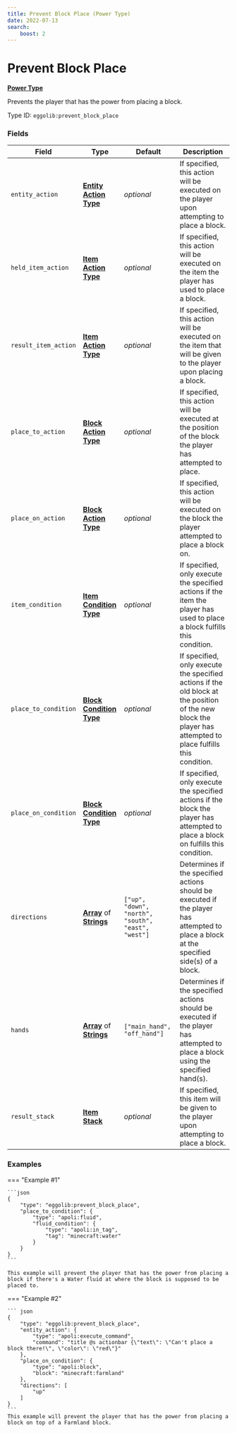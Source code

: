 ```yaml
---
title: Prevent Block Place (Power Type)
date: 2022-07-13
search:
    boost: 2
---
```


#   Prevent Block Place

[**Power Type**][1]

Prevents the player that has the power from placing a block.

Type ID: `eggolib:prevent_block_place`


### Fields

Field | Type | Default | Description
------|------|---------|------------
`entity_action` | [**Entity Action Type**][2] | *optional* | If specified, this action will be executed on the player upon attempting to place a block.
`held_item_action` | [**Item Action Type**][3] | *optional* | If specified, this action will be executed on the item the player has used to place a block.
`result_item_action` | [**Item Action Type**][3] | *optional* | If specified, this action will be executed on the item that will be given to the player upon placing a block.
`place_to_action` | [**Block Action Type**][4] | *optional* | If specified, this action will be executed at the position of the block the player has attempted to place.
`place_on_action` | [**Block Action Type**][4] | *optional* | If specified, this action will be executed on the block the player attempted to place a block on.
`item_condition` | [**Item Condition Type**][5] | *optional* | If specified, only execute the specified actions if the item the player has used to place a block fulfills this condition.
`place_to_condition` | [**Block Condition Type**][6] | *optional* | If specified, only execute the specified actions if the old block at the position of the new block the player has attempted to place fulfills this condition.
`place_on_condition` | [**Block Condition Type**][6] | *optional* | If specified, only execute the specified actions if the block the player has attempted to place a block on fulfills this condition.
`directions` | [**Array**][7] of [**Strings**][8] | `["up", "down", "north", "south", "east", "west"]` | Determines if the specified actions should be executed if the player has attempted to place a block at the specified side(s) of a block.
`hands` | [**Array**][7] of [**Strings**][8] | `["main_hand", "off_hand"]` | Determines if the specified actions should be executed if the player has attempted to place a block using the specified hand(s).
`result_stack` | [**Item Stack**][9] | *optional* | If specified, this item will be given to the player upon attempting to place a block.


### Examples

=== "Example #1"

    ```json
    {
        "type": "eggolib:prevent_block_place",
        "place_to_condition": {
            "type": "apoli:fluid",
            "fluid_condition": {
                "type": "apoli:in_tag",
                "tag": "minecraft:water"
            }
        }
    }
    ```

    This example will prevent the player that has the power from placing a block if there's a Water fluid at where the block is supposed to be placed to.

=== "Example #2"

    ``` json
    {
        "type": "eggolib:prevent_block_place",
        "entity_action": {
            "type": "apoli:execute_command",
            "command": "title @s actionbar {\"text\": \"Can't place a block there!\", \"color\": \"red\"}"
        },
        "place_on_condition": {
            "type": "apoli:block",
            "block": "minecraft:farmland"
        },
        "directions": [
            "up"
        ]
    }
    ```
    This example will prevent the player that has the power from placing a block on top of a Farmland block.



[1]: ../power_types.md
[2]: ../entity_action_types.md 
[3]: https://origins.readthedocs.io/en/latest/types/item_action_types 
[4]: ../block_action_types.md 
[5]: ../item_condition_types.md 
[6]: ../block_condition_types.md 
[7]: https://origins.readthedocs.io/en/latest/types/data_types/array
[8]: https://origins.readthedocs.io/en/latest/types/data_types/string 
[9]: https://origins.readthedocs.io/en/latest/types/data_types/item_stack

